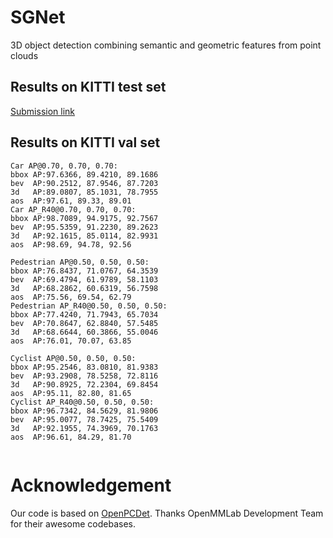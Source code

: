 # SGNet
3D object detection combining semantic and geometric features from point clouds
## Results on KITTI test set

[Submission link](http://www.cvlibs.net/datasets/kitti/eval_object_detail.php?&result=7ed280afe29100628a32d961d66f3133bfe0d077)

## Results on KITTI val set
```
Car AP@0.70, 0.70, 0.70:
bbox AP:97.6366, 89.4210, 89.1686
bev  AP:90.2512, 87.9546, 87.7203
3d   AP:89.0807, 85.1031, 78.7955
aos  AP:97.61, 89.33, 89.01
Car AP_R40@0.70, 0.70, 0.70:
bbox AP:98.7089, 94.9175, 92.7567
bev  AP:95.5359, 91.2230, 89.2623
3d   AP:92.1615, 85.0114, 82.9931
aos  AP:98.69, 94.78, 92.56
 
Pedestrian AP@0.50, 0.50, 0.50:
bbox AP:76.8437, 71.0767, 64.3539
bev  AP:69.4794, 61.9789, 58.1103
3d   AP:68.2862, 60.6319, 56.7598
aos  AP:75.56, 69.54, 62.79
Pedestrian AP_R40@0.50, 0.50, 0.50:
bbox AP:77.4240, 71.7943, 65.7034
bev  AP:70.8647, 62.8840, 57.5485
3d   AP:68.6644, 60.3866, 55.0046
aos  AP:76.01, 70.07, 63.85
 
Cyclist AP@0.50, 0.50, 0.50:
bbox AP:95.2546, 83.0810, 81.9383
bev  AP:93.2908, 78.5258, 72.8116
3d   AP:90.8925, 72.2304, 69.8454
aos  AP:95.11, 82.80, 81.65
Cyclist AP_R40@0.50, 0.50, 0.50:
bbox AP:96.7342, 84.5629, 81.9806
bev  AP:95.0077, 78.7425, 75.5409
3d   AP:92.1955, 74.3969, 70.1763
aos  AP:96.61, 84.29, 81.70
 
```

# Acknowledgement
Our code is based on [OpenPCDet](https://github.com/open-mmlab/OpenPCDet). Thanks OpenMMLab Development Team for their awesome codebases.
